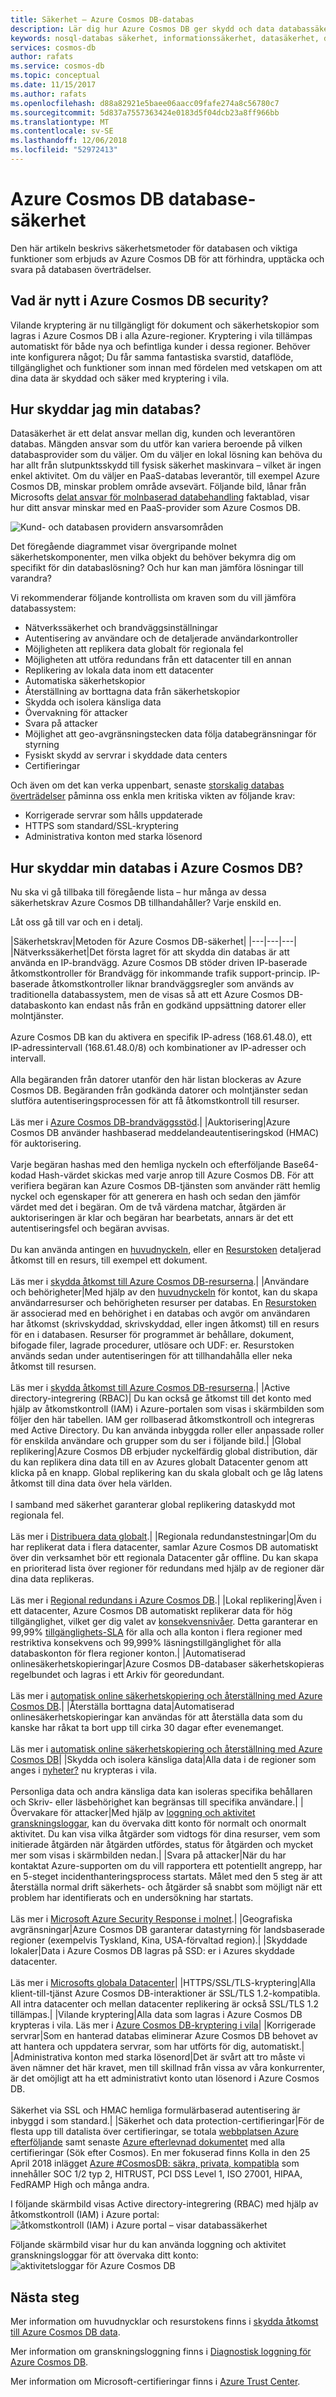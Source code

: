 ```yaml
---
title: Säkerhet – Azure Cosmos DB-databas
description: Lär dig hur Azure Cosmos DB ger skydd och data databassäkerhet för dina data.
keywords: nosql-databas säkerhet, informationssäkerhet, datasäkerhet, databaskryptering, databasskyddet, IPSec-principer säkerhetstestning
services: cosmos-db
author: rafats
ms.service: cosmos-db
ms.topic: conceptual
ms.date: 11/15/2017
ms.author: rafats
ms.openlocfilehash: d88a82921e5baee06aacc09fafe274a8c56780c7
ms.sourcegitcommit: 5d837a7557363424e0183d5f04dcb23a8ff966bb
ms.translationtype: MT
ms.contentlocale: sv-SE
ms.lasthandoff: 12/06/2018
ms.locfileid: "52972413"
---
```

# <a name="azure-cosmos-db-database-security"></a>Azure Cosmos DB database-säkerhet

Den här artikeln beskrivs säkerhetsmetoder för databasen och viktiga funktioner som erbjuds av Azure Cosmos DB för att förhindra, upptäcka och svara på databasen överträdelser.
 
## <a name="whats-new-in-azure-cosmos-db-security"></a>Vad är nytt i Azure Cosmos DB security?

Vilande kryptering är nu tillgängligt för dokument och säkerhetskopior som lagras i Azure Cosmos DB i alla Azure-regioner. Kryptering i vila tillämpas automatiskt för både nya och befintliga kunder i dessa regioner. Behöver inte konfigurera något; Du får samma fantastiska svarstid, dataflöde, tillgänglighet och funktioner som innan med fördelen med vetskapen om att dina data är skyddad och säker med kryptering i vila.

## <a name="how-do-i-secure-my-database"></a>Hur skyddar jag min databas? 

Datasäkerhet är ett delat ansvar mellan dig, kunden och leverantören databas. Mängden ansvar som du utför kan variera beroende på vilken databasprovider som du väljer. Om du väljer en lokal lösning kan behöva du har allt från slutpunktsskydd till fysisk säkerhet maskinvara – vilket är ingen enkel aktivitet. Om du väljer en PaaS-databas leverantör, till exempel Azure Cosmos DB, minskar problem område avsevärt. Följande bild, lånar från Microsofts [delat ansvar för molnbaserad databehandling](https://aka.ms/sharedresponsibility) faktablad, visar hur ditt ansvar minskar med en PaaS-provider som Azure Cosmos DB.

![Kund- och databasen providern ansvarsområden](./media/database-security/nosql-database-security-responsibilities.png)

Det föregående diagrammet visar övergripande molnet säkerhetskomponenter, men vilka objekt du behöver bekymra dig om specifikt för din databaslösning? Och hur kan man jämföra lösningar till varandra? 

Vi rekommenderar följande kontrollista om kraven som du vill jämföra databassystem:

- Nätverkssäkerhet och brandväggsinställningar
- Autentisering av användare och de detaljerade användarkontroller
- Möjligheten att replikera data globalt för regionala fel
- Möjligheten att utföra redundans från ett datacenter till en annan
- Replikering av lokala data inom ett datacenter
- Automatiska säkerhetskopior
- Återställning av borttagna data från säkerhetskopior
- Skydda och isolera känsliga data
- Övervakning för attacker
- Svara på attacker
- Möjlighet att geo-avgränsningstecken data följa databegränsningar för styrning
- Fysiskt skydd av servrar i skyddade data centers
- Certifieringar

Och även om det kan verka uppenbart, senaste [storskalig databas överträdelser](http://thehackernews.com/2017/01/mongodb-database-security.html) påminna oss enkla men kritiska vikten av följande krav:
- Korrigerade servrar som hålls uppdaterade
- HTTPS som standard/SSL-kryptering
- Administrativa konton med starka lösenord

## <a name="how-does-azure-cosmos-db-secure-my-database"></a>Hur skyddar min databas i Azure Cosmos DB?

Nu ska vi gå tillbaka till föregående lista – hur många av dessa säkerhetskrav Azure Cosmos DB tillhandahåller? Varje enskild en.

Låt oss gå till var och en i detalj.

|Säkerhetskrav|Metoden för Azure Cosmos DB-säkerhet|
|---|---|---|
|Nätverkssäkerhet|Det första lagret för att skydda din databas är att använda en IP-brandvägg. Azure Cosmos DB stöder driven IP-baserade åtkomstkontroller för Brandvägg för inkommande trafik support-princip. IP-baserade åtkomstkontroller liknar brandväggsregler som används av traditionella databassystem, men de visas så att ett Azure Cosmos DB-databaskonto kan endast nås från en godkänd uppsättning datorer eller molntjänster. <br><br>Azure Cosmos DB kan du aktivera en specifik IP-adress (168.61.48.0), ett IP-adressintervall (168.61.48.0/8) och kombinationer av IP-adresser och intervall. <br><br>Alla begäranden från datorer utanför den här listan blockeras av Azure Cosmos DB. Begäranden från godkända datorer och molntjänster sedan slutföra autentiseringsprocessen för att få åtkomstkontroll till resurser.<br><br>Läs mer i [Azure Cosmos DB-brandväggsstöd](firewall-support.md).|
|Auktorisering|Azure Cosmos DB använder hashbaserad meddelandeautentiseringskod (HMAC) för auktorisering. <br><br>Varje begäran hashas med den hemliga nyckeln och efterföljande Base64-kodad Hash-värdet skickas med varje anrop till Azure Cosmos DB. För att verifiera begäran kan Azure Cosmos DB-tjänsten som använder rätt hemlig nyckel och egenskaper för att generera en hash och sedan den jämför värdet med det i begäran. Om de två värdena matchar, åtgärden är auktoriseringen är klar och begäran har bearbetats, annars är det ett autentiseringsfel och begäran avvisas.<br><br>Du kan använda antingen en [huvudnyckeln](secure-access-to-data.md#master-keys), eller en [Resurstoken](secure-access-to-data.md#resource-tokens) detaljerad åtkomst till en resurs, till exempel ett dokument.<br><br>Läs mer i [skydda åtkomst till Azure Cosmos DB-resurserna](secure-access-to-data.md).|
|Användare och behörigheter|Med hjälp av den [huvudnyckeln](#master-key) för kontot, kan du skapa användarresurser och behörigheten resurser per databas. En [Resurstoken](#resource-token) är associerad med en behörighet i en databas och avgör om användaren har åtkomst (skrivskyddad, skrivskyddad, eller ingen åtkomst) till en resurs för en i databasen. Resurser för programmet är behållare, dokument, bifogade filer, lagrade procedurer, utlösare och UDF: er. Resurstoken används sedan under autentiseringen för att tillhandahålla eller neka åtkomst till resursen.<br><br>Läs mer i [skydda åtkomst till Azure Cosmos DB-resurserna](secure-access-to-data.md).|
|Active directory-integrering (RBAC)| Du kan också ge åtkomst till det konto med hjälp av åtkomstkontroll (IAM) i Azure-portalen som visas i skärmbilden som följer den här tabellen. IAM ger rollbaserad åtkomstkontroll och integreras med Active Directory. Du kan använda inbyggda roller eller anpassade roller för enskilda användare och grupper som du ser i följande bild.|
|Global replikering|Azure Cosmos DB erbjuder nyckelfärdig global distribution, där du kan replikera dina data till en av Azures globalt Datacenter genom att klicka på en knapp. Global replikering kan du skala globalt och ge låg latens åtkomst till dina data över hela världen.<br><br>I samband med säkerhet garanterar global replikering dataskydd mot regionala fel.<br><br>Läs mer i [Distribuera data globalt](distribute-data-globally.md).|
|Regionala redundanstestningar|Om du har replikerat data i flera datacenter, samlar Azure Cosmos DB automatiskt över din verksamhet bör ett regionala Datacenter går offline. Du kan skapa en prioriterad lista över regioner för redundans med hjälp av de regioner där dina data replikeras. <br><br>Läs mer i [Regional redundans i Azure Cosmos DB](high-availability.md).|
|Lokal replikering|Även i ett datacenter, Azure Cosmos DB automatiskt replikerar data för hög tillgänglighet, vilket ger dig valet av [konsekvensnivåer](consistency-levels.md). Detta garanterar en 99,99% [tillgänglighets-SLA](https://azure.microsoft.com/support/legal/sla/cosmos-db) för alla och alla konton i flera regioner med restriktiva konsekvens och 99,999% läsningstillgänglighet för alla databaskonton för flera regioner konton.|
|Automatiserad onlinesäkerhetskopieringar|Azure Cosmos DB-databaser säkerhetskopieras regelbundet och lagras i ett Arkiv för georedundant. <br><br>Läs mer i [automatisk online säkerhetskopiering och återställning med Azure Cosmos DB](online-backup-and-restore.md).|
|Återställa borttagna data|Automatiserad onlinesäkerhetskopieringar kan användas för att återställa data som du kanske har råkat ta bort upp till cirka 30 dagar efter evenemanget. <br><br>Läs mer i [automatisk online säkerhetskopiering och återställning med Azure Cosmos DB](online-backup-and-restore.md)|
|Skydda och isolera känsliga data|Alla data i de regioner som anges i [nyheter?](#whats-new) nu krypteras i vila.<br><br>Personliga data och andra känsliga data kan isoleras specifika behållaren och Skriv- eller läsbehörighet kan begränsas till specifika användare.|
|Övervakare för attacker|Med hjälp av [loggning och aktivitet granskningsloggar](logging.md), kan du övervaka ditt konto för normalt och onormalt aktivitet. Du kan visa vilka åtgärder som vidtogs för dina resurser, vem som initierade åtgärden när åtgärden utfördes, status för åtgärden och mycket mer som visas i skärmbilden nedan.|
|Svara på attacker|När du har kontaktat Azure-supporten om du vill rapportera ett potentiellt angrepp, har en 5-steget incidenthanteringsprocess startats. Målet med den 5 steg är att återställa normal drift säkerhets- och åtgärder så snabbt som möjligt när ett problem har identifierats och en undersökning har startats.<br><br>Läs mer i [Microsoft Azure Security Response i molnet](https://aka.ms/securityresponsepaper).|
|Geografiska avgränsningar|Azure Cosmos DB garanterar datastyrning för landsbaserade regioner (exempelvis Tyskland, Kina, USA-förvaltad region).|
|Skyddade lokaler|Data i Azure Cosmos DB lagras på SSD: er i Azures skyddade datacenter.<br><br>Läs mer i [Microsofts globala Datacenter](https://www.microsoft.com/en-us/cloud-platform/global-datacenters)|
|HTTPS/SSL/TLS-kryptering|Alla klient-till-tjänst Azure Cosmos DB-interaktioner är SSL/TLS 1.2-kompatibla. All intra datacenter och mellan datacenter replikering är också SSL/TLS 1.2 tillämpas.|
|Vilande kryptering|Alla data som lagras i Azure Cosmos DB krypteras i vila. Läs mer i [Azure Cosmos DB-kryptering i vila](./database-encryption-at-rest.md)|
|Korrigerade servrar|Som en hanterad databas eliminerar Azure Cosmos DB behovet av att hantera och uppdatera servrar, som har utförts för dig, automatiskt.|
|Administrativa konton med starka lösenord|Det är svårt att tro måste vi även nämner det här kravet, men till skillnad från vissa av våra konkurrenter, är det omöjligt att ha ett administrativt konto utan lösenord i Azure Cosmos DB.<br><br> Säkerhet via SSL och HMAC hemliga formulärbaserad autentisering är inbyggd i som standard.|
|Säkerhet och data protection-certifieringar|För de flesta upp till datalista över certifieringar, se totala [webbplatsen Azure efterföljande](https://www.microsoft.com/en-us/trustcenter/compliance/complianceofferings) samt senaste [Azure efterlevnad dokumentet](https://gallery.technet.microsoft.com/Overview-of-Azure-c1be3942) med alla certifieringar (Sök efter Cosmos). En mer fokuserad finns Kolla in den 25 April 2018 inlägget [Azure #CosmosDB: säkra, privata, kompatibla](https://azure.microsoft.com/blog/azure-cosmosdb-secure-private-compliant/) som innehåller SOC 1/2 typ 2, HITRUST, PCI DSS Level 1, ISO 27001, HIPAA, FedRAMP High och många andra.

I följande skärmbild visas Active directory-integrering (RBAC) med hjälp av åtkomstkontroll (IAM) i Azure portal: ![åtkomstkontroll (IAM) i Azure portal – visar databassäkerhet](./media/database-security/nosql-database-security-identity-access-management-iam-rbac.png)

Följande skärmbild visar hur du kan använda loggning och aktivitet granskningsloggar för att övervaka ditt konto: ![aktivitetsloggar för Azure Cosmos DB](./media/database-security/nosql-database-security-application-logging.png)

## <a name="next-steps"></a>Nästa steg

Mer information om huvudnycklar och resurstokens finns i [skydda åtkomst till Azure Cosmos DB data](secure-access-to-data.md).

Mer information om granskningsloggning finns i [Diagnostisk loggning för Azure Cosmos DB](logging.md).

Mer information om Microsoft-certifieringar finns i [Azure Trust Center](https://azure.microsoft.com/support/trust-center/).
